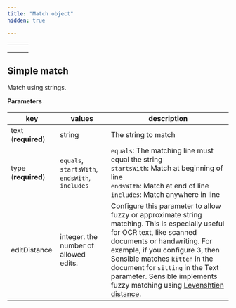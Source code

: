 ```yaml
---
title: "Match object"
hidden: true

---
```





|      |      |      |
| ---- | ---- | ---- |
|      |      |      |
|      |      |      |
|      |      |      |



Simple match
-------

Match using strings.  

**Parameters**

| key                  | values                                         | description                                                  |
| -------------------- | ---------------------------------------------- | ------------------------------------------------------------ |
| text  (**required**) | string                                         | The string to match                                          |
| type (**required**)  | `equals`, `startsWith`, `endsWith`, `includes` | `equals`: The matching line must equal the string<br/>`startsWith`: Match at beginning of line<br/>`endsWIth`: Match at end of line<br/>`includes`: Match anywhere in line |
| editDistance         | integer. the number of allowed edits.          | Configure this parameter to allow fuzzy or approximate string matching. This is especially useful for OCR text, like scanned documents or handwriting. For example, if you configure 3, then Sensible matches `kitten` in the document for `sitting` in the Text parameter.  Sensible implements fuzzy matching using [Levenshtien distance](https://en.wikipedia.org/wiki/Levenshtein_distance). |







